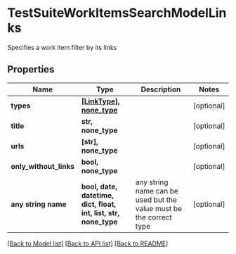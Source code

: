 # TestSuiteWorkItemsSearchModelLinks

Specifies a work item filter by its links

## Properties
Name | Type | Description | Notes
------------ | ------------- | ------------- | -------------
**types** | [**[LinkType], none_type**](LinkType.md) |  | [optional] 
**title** | **str, none_type** |  | [optional] 
**urls** | **[str], none_type** |  | [optional] 
**only_without_links** | **bool, none_type** |  | [optional] 
**any string name** | **bool, date, datetime, dict, float, int, list, str, none_type** | any string name can be used but the value must be the correct type | [optional]

[[Back to Model list]](../README.md#documentation-for-models) [[Back to API list]](../README.md#documentation-for-api-endpoints) [[Back to README]](../README.md)



